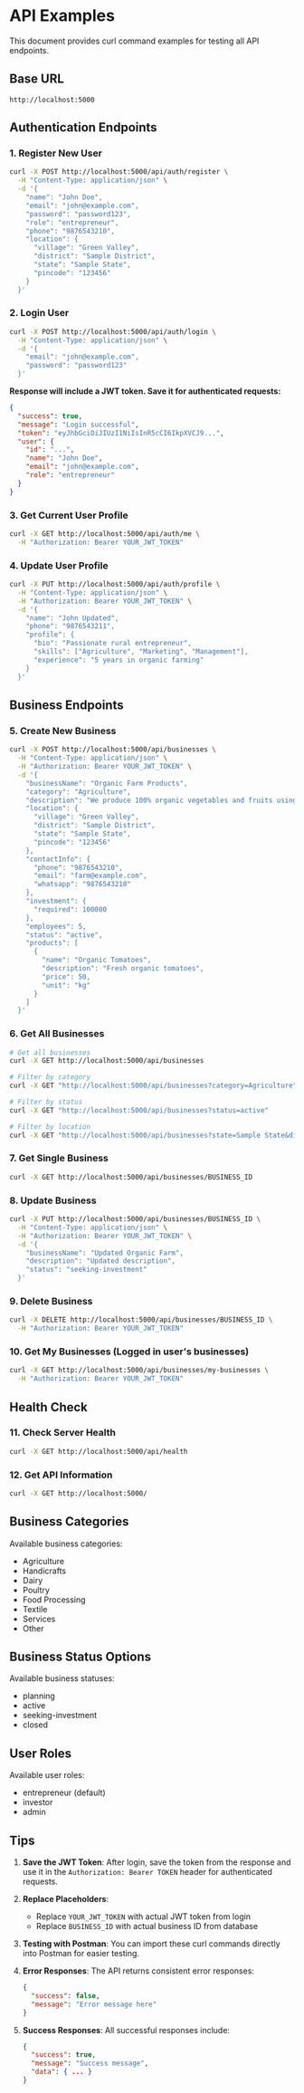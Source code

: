 # API Examples

This document provides curl command examples for testing all API endpoints.

## Base URL
```
http://localhost:5000
```

## Authentication Endpoints

### 1. Register New User
```bash
curl -X POST http://localhost:5000/api/auth/register \
  -H "Content-Type: application/json" \
  -d '{
    "name": "John Doe",
    "email": "john@example.com",
    "password": "password123",
    "role": "entrepreneur",
    "phone": "9876543210",
    "location": {
      "village": "Green Valley",
      "district": "Sample District",
      "state": "Sample State",
      "pincode": "123456"
    }
  }'
```

### 2. Login User
```bash
curl -X POST http://localhost:5000/api/auth/login \
  -H "Content-Type: application/json" \
  -d '{
    "email": "john@example.com",
    "password": "password123"
  }'
```

**Response will include a JWT token. Save it for authenticated requests:**
```json
{
  "success": true,
  "message": "Login successful",
  "token": "eyJhbGciOiJIUzI1NiIsInR5cCI6IkpXVCJ9...",
  "user": {
    "id": "...",
    "name": "John Doe",
    "email": "john@example.com",
    "role": "entrepreneur"
  }
}
```

### 3. Get Current User Profile
```bash
curl -X GET http://localhost:5000/api/auth/me \
  -H "Authorization: Bearer YOUR_JWT_TOKEN"
```

### 4. Update User Profile
```bash
curl -X PUT http://localhost:5000/api/auth/profile \
  -H "Content-Type: application/json" \
  -H "Authorization: Bearer YOUR_JWT_TOKEN" \
  -d '{
    "name": "John Updated",
    "phone": "9876543211",
    "profile": {
      "bio": "Passionate rural entrepreneur",
      "skills": ["Agriculture", "Marketing", "Management"],
      "experience": "5 years in organic farming"
    }
  }'
```

## Business Endpoints

### 5. Create New Business
```bash
curl -X POST http://localhost:5000/api/businesses \
  -H "Content-Type: application/json" \
  -H "Authorization: Bearer YOUR_JWT_TOKEN" \
  -d '{
    "businessName": "Organic Farm Products",
    "category": "Agriculture",
    "description": "We produce 100% organic vegetables and fruits using traditional farming methods",
    "location": {
      "village": "Green Valley",
      "district": "Sample District",
      "state": "Sample State",
      "pincode": "123456"
    },
    "contactInfo": {
      "phone": "9876543210",
      "email": "farm@example.com",
      "whatsapp": "9876543210"
    },
    "investment": {
      "required": 100000
    },
    "employees": 5,
    "status": "active",
    "products": [
      {
        "name": "Organic Tomatoes",
        "description": "Fresh organic tomatoes",
        "price": 50,
        "unit": "kg"
      }
    ]
  }'
```

### 6. Get All Businesses
```bash
# Get all businesses
curl -X GET http://localhost:5000/api/businesses

# Filter by category
curl -X GET "http://localhost:5000/api/businesses?category=Agriculture"

# Filter by status
curl -X GET "http://localhost:5000/api/businesses?status=active"

# Filter by location
curl -X GET "http://localhost:5000/api/businesses?state=Sample State&district=Sample District"
```

### 7. Get Single Business
```bash
curl -X GET http://localhost:5000/api/businesses/BUSINESS_ID
```

### 8. Update Business
```bash
curl -X PUT http://localhost:5000/api/businesses/BUSINESS_ID \
  -H "Content-Type: application/json" \
  -H "Authorization: Bearer YOUR_JWT_TOKEN" \
  -d '{
    "businessName": "Updated Organic Farm",
    "description": "Updated description",
    "status": "seeking-investment"
  }'
```

### 9. Delete Business
```bash
curl -X DELETE http://localhost:5000/api/businesses/BUSINESS_ID \
  -H "Authorization: Bearer YOUR_JWT_TOKEN"
```

### 10. Get My Businesses (Logged in user's businesses)
```bash
curl -X GET http://localhost:5000/api/businesses/my-businesses \
  -H "Authorization: Bearer YOUR_JWT_TOKEN"
```

## Health Check

### 11. Check Server Health
```bash
curl -X GET http://localhost:5000/api/health
```

### 12. Get API Information
```bash
curl -X GET http://localhost:5000/
```

## Business Categories

Available business categories:
- Agriculture
- Handicrafts
- Dairy
- Poultry
- Food Processing
- Textile
- Services
- Other

## Business Status Options

Available business statuses:
- planning
- active
- seeking-investment
- closed

## User Roles

Available user roles:
- entrepreneur (default)
- investor
- admin

## Tips

1. **Save the JWT Token**: After login, save the token from the response and use it in the `Authorization: Bearer TOKEN` header for authenticated requests.

2. **Replace Placeholders**: 
   - Replace `YOUR_JWT_TOKEN` with actual JWT token from login
   - Replace `BUSINESS_ID` with actual business ID from database

3. **Testing with Postman**: You can import these curl commands directly into Postman for easier testing.

4. **Error Responses**: The API returns consistent error responses:
   ```json
   {
     "success": false,
     "message": "Error message here"
   }
   ```

5. **Success Responses**: All successful responses include:
   ```json
   {
     "success": true,
     "message": "Success message",
     "data": { ... }
   }
   ```

